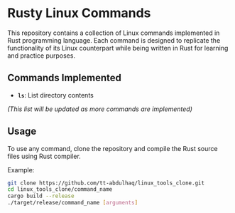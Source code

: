 # Rusty Linux Commands

This repository contains a collection of Linux commands implemented in Rust programming language. Each command is designed to replicate the functionality of its Linux counterpart while being written in Rust for learning and practice purposes.

## Commands Implemented
- **`ls`**: List directory contents

*(This list will be updated as more commands are implemented)*

## Usage
To use any command, clone the repository and compile the Rust source files using Rust compiler.

Example:
```bash
git clone https://github.com/tt-abdulhaq/linux_tools_clone.git
cd linux_tools_clone/command_name
cargo build --release
./target/release/command_name [arguments]
